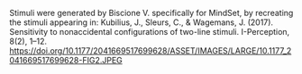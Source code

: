 Stimuli were generated by Biscione V. specifically for MindSet, by recreating the stimuli appearing in: 
Kubilius, J., Sleurs, C., & Wagemans, J. (2017). Sensitivity to nonaccidental configurations of two-line stimuli. I-Perception, 8(2), 1–12. https://doi.org/10.1177/2041669517699628/ASSET/IMAGES/LARGE/10.1177_2041669517699628-FIG2.JPEG
